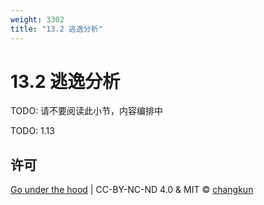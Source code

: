 ```yaml
---
weight: 3302
title: "13.2 逃逸分析"
---
```


# 13.2 逃逸分析

TODO: 请不要阅读此小节，内容编排中

TODO: 1.13

## 许可

[Go under the hood](https://github.com/changkun/go-under-the-hood) | CC-BY-NC-ND 4.0 & MIT &copy; [changkun](https://changkun.de)
